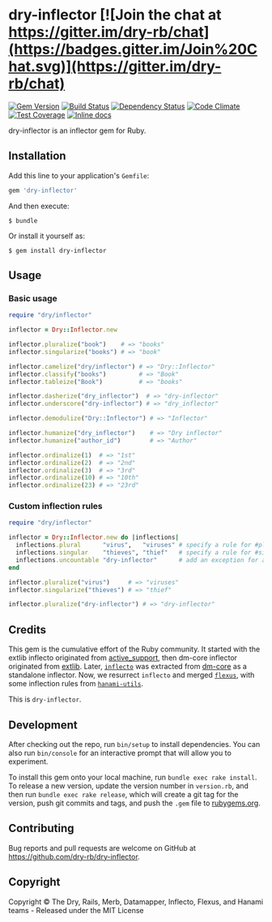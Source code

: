 [gitter]: https://gitter.im/dry-rb/chat
[gem]: https://img.shields.io/gem/v/dry-inflector.svg]
[travis]: https://travis-ci.org/dry-rb/dry-inflector
[gemnasium]: https://gemnasium.com/dry-rb/dry-inflector
[codeclimate]: https://codeclimate.com/github/dry-rb/dry-inflector
[coveralls]: https://coveralls.io/r/dry-rb/dry-inflector
[inchpages]: http://inch-ci.org/github/dry-rb/dry-inflector

# dry-inflector [![Join the chat at https://gitter.im/dry-rb/chat](https://badges.gitter.im/Join%20Chat.svg)](https://gitter.im/dry-rb/chat)

[![Gem Version](https://badge.fury.io/rb/dry-inflector.svg)][gem]
[![Build Status](https://travis-ci.org/dry-rb/dry-inflector.svg?branch=master)][travis]
[![Dependency Status](https://gemnasium.com/dry-rb/dry-inflector.svg)][gemnasium]
[![Code Climate](https://codeclimate.com/github/dry-rb/dry-inflector/badges/gpa.svg)][codeclimate]
[![Test Coverage](https://codeclimate.com/github/dry-rb/dry-inflector/badges/coverage.svg)][codeclimate]
[![Inline docs](http://inch-ci.org/github/dry-rb/dry-inflector.svg?branch=master)][inchpages]

dry-inflector is an inflector gem for Ruby.

## Installation

Add this line to your application's `Gemfile`:

```ruby
gem 'dry-inflector'
```

And then execute:

```shell
$ bundle
```

Or install it yourself as:

```shell
$ gem install dry-inflector
```

## Usage

### Basic usage

```ruby
require "dry/inflector"

inflector = Dry::Inflector.new

inflector.pluralize("book")    # => "books"
inflector.singularize("books") # => "book"

inflector.camelize("dry/inflector") # => "Dry::Inflector"
inflector.classify("books")         # => "Book"
inflector.tableize("Book")          # => "books"

inflector.dasherize("dry_inflector")  # => "dry-inflector"
inflector.underscore("dry-inflector") # => "dry_inflector"

inflector.demodulize("Dry::Inflector") # => "Inflector"

inflector.humanize("dry_inflector")    # => "Dry inflector"
inflector.humanize("author_id")        # => "Author"

inflector.ordinalize(1)  # => "1st"
inflector.ordinalize(2)  # => "2nd"
inflector.ordinalize(3)  # => "3rd"
inflector.ordinalize(10) # => "10th"
inflector.ordinalize(23) # => "23rd"
```

### Custom inflection rules

```ruby
require "dry/inflector"

inflector = Dry::Inflector.new do |inflections|
  inflections.plural      "virus",   "viruses" # specify a rule for #pluralize
  inflections.singular    "thieves", "thief"   # specify a rule for #singularize
  inflections.uncountable "dry-inflector"      # add an exception for an uncountable word
end

inflector.pluralize("virus")     # => "viruses"
inflector.singularize("thieves") # => "thief"

inflector.pluralize("dry-inflector") # => "dry-inflector"
```

## Credits

This gem is the cumulative effort of the Ruby community.
It started with the extlib inflecto originated from [active_support](https://github.com/rails/rails), then dm-core inflector originated from [extlib](https://github.com/datamapper/extlib).
Later, [`inflecto`](https://github.com/mbj/inflecto) was extracted from [dm-core](https://github.com/datamapper/dm-core) as a standalone inflector.
Now, we resurrect `inflecto` and merged [`flexus`](https://github.com/Ptico/flexus), with some inflection rules from [`hanami-utils`](https://github.com/hanami/utils).

This is `dry-inflector`.

## Development

After checking out the repo, run `bin/setup` to install dependencies. You can also run `bin/console` for an interactive prompt that will allow you to experiment.

To install this gem onto your local machine, run `bundle exec rake install`. To release a new version, update the version number in `version.rb`, and then run `bundle exec rake release`, which will create a git tag for the version, push git commits and tags, and push the `.gem` file to [rubygems.org](https://rubygems.org).

## Contributing

Bug reports and pull requests are welcome on GitHub at https://github.com/dry-rb/dry-inflector.

## Copyright

Copyright © The Dry, Rails, Merb, Datamapper, Inflecto, Flexus, and Hanami teams - Released under the MIT License
